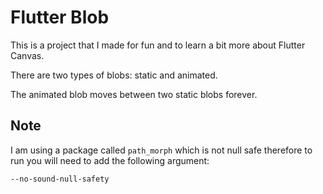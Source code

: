 # Flutter Blob

This is a project that I made for fun and to learn a bit more about Flutter Canvas. 

There are two types of blobs: static and animated.

The animated blob moves between two static blobs forever.

## Note

I am using a package called ```path_morph``` which is not null safe therefore to run you will need to add the following argument:

```--no-sound-null-safety```